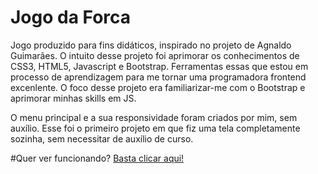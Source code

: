 # Jogo da Forca

Jogo produzido para fins didáticos, inspirado no projeto de Agnaldo Guimarães.
O intuito desse projeto foi aprimorar os conhecimentos de CSS3, HTML5, Javascript e Bootstrap. 
Ferramentas essas que estou em processo de aprendizagem para me tornar uma programadora frontend excenlente. 
O foco desse projeto era familiarizar-me com o Bootstrap e aprimorar minhas skills em JS.

O menu principal e a sua responsividade foram criados por mim, sem auxílio.
Esse foi o primeiro projeto em que fiz uma tela completamente sozinha, sem necessitar de auxílio de curso.

#Quer ver funcionando?
<a href="https://bia-henkel.github.io/Jogo-da-Forca/">Basta clicar aqui!
